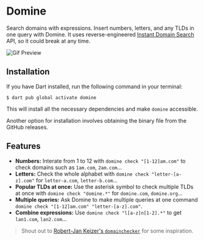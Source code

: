 # Domine

Search domains with expressions. Insert numbers, letters, and any TLDs in one query with Domine. It uses reverse-engineered [Instant Domain Search](https://instantdomainsearch.com/) API, so it could break at any time.

![Gif Preview](https://github.com/breitburg/domine/assets/25728414/71f50a81-ab89-426a-a0ad-500ad083b662)

## Installation

If you have Dart installed, run the following command in your terminal:

```console
$ dart pub global activate domine
```

This will install all the necessary dependencies and make `domine` accessible.

Another option for installation involves obtaining the binary file from the GitHub releases.

## Features

- **Numbers:** Interate from 1 to 12 with `domine check "[1-12]am.com"` to check domains such as `1am.com`, `2am.com`...
- **Letters:** Check the whole alphabet with `domine check "letter-[a-z].com"` for `letter-a.com`, `letter-b.com`...
- **Popular TLDs at once:** Use the asterisk symbol to check multiple TLDs at once with `domine check "domine.*"` for `domine.com`, `domine.org`...
- **Multiple queries:** Ask Domine to make multiple queries at one command `domine check "[1-12]am.com" "letter-[a-z].com"`.
- **Combine expressions:** Use `domine check "l[a-z]n[1-2].*"` to get `lan1.com`, `lan2.com`...

> Shout out to [Robert-Jan Keizer's `domainchecker`](https://github.com/KeizerDev/domainchecker) for some inspiration.
